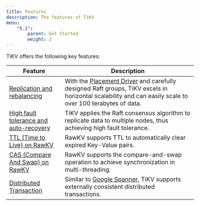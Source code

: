 ```yaml
---
title: Features
description: The features of TiKV
menu:
    "5.1":
        parent: Get Started
        weight: 2
---
```


TiKV offers the following key features:

| Feature                                                 | Description                                                                                                                                                                                             |
| ------------------------------------------------------- | ------------------------------------------------------------------------------------------------------------------------------------------------------------------------------------------------------- |
| [Replication and rebalancing](../replication-and-rebalancing)             | With the [Placement Driver](/docs/3.0/concepts/architecture#placement-driver) and carefully designed Raft groups, TiKV excels in horizontal scalability and can easily scale to over 100 terabytes of data. |
| [High fault tolerance and auto-recovery](../fault-tolerance) | TiKV applies the Raft consensus algorithm to replicate data to multiple nodes, thus achieving high fault tolerance.                                                                                              |
| [TTL (Time to Live) on RawKV](../ttl)                   | RawKV supports TTL to automatically clear expired Key-Value pairs.                                                                                                                  |
| [CAS (Compare And Swap) on RawKV](../cas)               | RawKV supports the compare-and-swap operation to achieve synchronization in multi-threading.                                                                          |
| [Distributed Transaction](../distributed-transaction)   | Similar to [Google Spanner](https://ai.google/research/pubs/pub39966), TiKV supports externally consistent distributed transactions.                                                                  |
